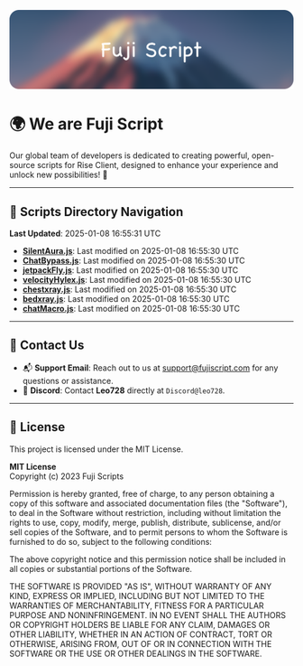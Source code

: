 ![Banner](.github/b.webp)

# 🌍 **We are Fuji Script**

Our global team of developers is dedicated to creating powerful, open-source scripts for Rise Client, designed to enhance your experience and unlock new possibilities! 🌟

---
<!-- SCRIPTS_NAVIGATION_START -->
## 📂 **Scripts Directory Navigation**

**Last Updated**: 2025-01-08 16:55:31 UTC

- **[SilentAura.js](scripts/SilentAura.js)**: Last modified on 2025-01-08 16:55:30 UTC
- **[ChatBypass.js](scripts/ChatBypass.js)**: Last modified on 2025-01-08 16:55:30 UTC
- **[jetpackFly.js](scripts/jetpackFly.js)**: Last modified on 2025-01-08 16:55:30 UTC
- **[velocityHylex.js](scripts/velocityHylex.js)**: Last modified on 2025-01-08 16:55:30 UTC
- **[chestxray.js](scripts/chestxray.js)**: Last modified on 2025-01-08 16:55:30 UTC
- **[bedxray.js](scripts/bedxray.js)**: Last modified on 2025-01-08 16:55:30 UTC
- **[chatMacro.js](scripts/chatMacro.js)**: Last modified on 2025-01-08 16:55:30 UTC

<!-- SCRIPTS_NAVIGATION_END -->

---

## 💬 **Contact Us**  
- 📬 **Support Email**: Reach out to us at [support@fujiscript.com](mailto:support@fujiscript.com) for any questions or assistance.  
- 💬 **Discord**: Contact **Leo728** directly at `Discord@leo728`.

---

## 📜 **License**

This project is licensed under the MIT License.  

**MIT License**  
Copyright (c) 2023 Fuji Scripts  

Permission is hereby granted, free of charge, to any person obtaining a copy of this software and associated documentation files (the "Software"), to deal in the Software without restriction, including without limitation the rights to use, copy, modify, merge, publish, distribute, sublicense, and/or sell copies of the Software, and to permit persons to whom the Software is furnished to do so, subject to the following conditions:  

The above copyright notice and this permission notice shall be included in all copies or substantial portions of the Software.  

THE SOFTWARE IS PROVIDED "AS IS", WITHOUT WARRANTY OF ANY KIND, EXPRESS OR IMPLIED, INCLUDING BUT NOT LIMITED TO THE WARRANTIES OF MERCHANTABILITY, FITNESS FOR A PARTICULAR PURPOSE AND NONINFRINGEMENT. IN NO EVENT SHALL THE AUTHORS OR COPYRIGHT HOLDERS BE LIABLE FOR ANY CLAIM, DAMAGES OR OTHER LIABILITY, WHETHER IN AN ACTION OF CONTRACT, TORT OR OTHERWISE, ARISING FROM, OUT OF OR IN CONNECTION WITH THE SOFTWARE OR THE USE OR OTHER DEALINGS IN THE SOFTWARE.  

